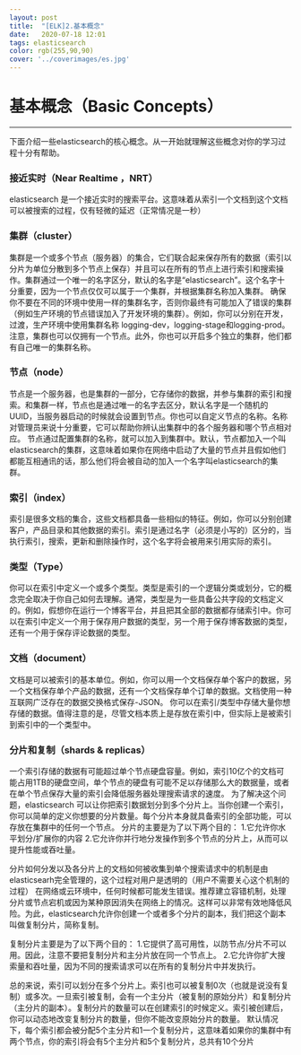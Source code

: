 ```yaml
---
layout: post
title:  "[ELK]2.基本概念"
date:   2020-07-18 12:01
tags: elasticsearch
color: rgb(255,90,90)
cover: '../coverimages/es.jpg'
---
```


# 基本概念（Basic Concepts）
---
下面介绍一些elasticsearch的核心概念。从一开始就理解这些概念对你的学习过程十分有帮助。
### 接近实时（Near Realtime ，NRT）
elasticsearch 是一个接近实时的搜索平台。这意味着从索引一个文档到这个文档可以被搜索的过程，仅有轻微的延迟（正常情况是一秒）
### 集群（cluster）
集群是一个或多个节点（服务器）的集合，它们联合起来保存所有的数据（索引以分片为单位分散到多个节点上保存）并且可以在所有的节点上进行索引和搜索操作。集群通过一个唯一的名字区分，默认的名字是“elasticsearch”。这个名字十分重要，因为一个节点仅仅可以属于一个集群，并根据集群名称加入集群。
确保你不要在不同的环境中使用一样的集群名字，否则你最终有可能加入了错误的集群（例如生产环境的节点错误加入了开发环境的集群）。例如，你可以分别在开发，过渡，生产环境中使用集群名称 logging-dev，logging-stage和logging-prod。
注意，集群也可以仅拥有一个节点。此外，你也可以开启多个独立的集群，他们都有自己唯一的集群名称。
### 节点（node）
节点是一个服务器，也是集群的一部分，它存储你的数据，并参与集群的索引和搜索。和集群一样，节点也是通过唯一的名字去区分，默认名字是一个随机的UUID，当服务器启动的时候就会设置到节点。你也可以自定义节点的名称。名称对管理员来说十分重要，它可以帮助你辨认出集群中的各个服务器和哪个节点相对应。
节点通过配置集群的名称，就可以加入到集群中。默认，节点都加入一个叫elasticsearch的集群，这意味着如果你在网络中启动了大量的节点并且假如他们都能互相通讯的话，那么他们将会被自动的加入一个名字叫elasticsearch的集群。
### 索引（index）
索引是很多文档的集合，这些文档都具备一些相似的特征。例如，你可以分别创建客户，产品目录和其他数据的索引。索引是通过名字（必须是小写的）区分的，当执行索引，搜索，更新和删除操作时，这个名字将会被用来引用实际的索引。
### 类型（Type）
你可以在索引中定义一个或多个类型。类型是索引的一个逻辑分类或划分，它的概念完全取决于你自己如何去理解。通常，类型是为一些具备公共字段的文档定义的。例如，假想你在运行一个博客平台，并且把其全部的数据都存储索引中。你可以在索引中定义一个用于保存用户数据的类型，另一个用于保存博客数据的类型，还有一个用于保存评论数据的类型。
### 文档（document）
文档是可以被索引的基本单位。例如，你可以用一个文档保存单个客户的数据，另一个文档保存单个产品的数据，还有一个文档保存单个订单的数据。文档使用一种互联网广泛存在的数据交换格式保存-JSON。
你可以在索引/类型中存储大量你想存储的数据。值得注意的是，尽管文档本质上是存放在索引中，但实际上是被索引到索引中的一个类型中。
### 分片和复制（shards & replicas）
一个索引存储的数据有可能超过单个节点硬盘容量。例如，索引10亿个的文档可能占用1TB的硬盘空间，单个节点的硬盘有可能不足以存储那么大的数据量，或者在单个节点保存大量的索引会降低服务器处理搜索请求的速度。
为了解决这个问题，elasticsearch 可以让你把索引数据划分到多个分片上。当你创建一个索引，你可以简单的定义你想要的分片数量。每个分片本身就具备索引的全部功能，可以存放在集群中的任何一个节点。
分片的主要是为了以下两个目的：
1.它允许你水平划分/扩展你的内容
2.它允许你并行地分发操作到多个节点的分片上，从而可以提升性能或吞吐量。

分片如何分发以及各分片上的文档如何被收集到单个搜索请求中的机制是由elasticsearh完全管理的，这个过程对用户是透明的（用户不需要关心这个机制的过程）
在网络或云环境中，任何时候都可能发生错误。推荐建立容错机制，处理分片或节点宕机或因为某种原因消失在网络上的情况。这样可以非常有效地降低风险。为此，elasticsearch允许你创建一个或者多个分片的副本，我们把这个副本叫做复制分片，简称复制。

复制分片主要是为了以下两个目的：
1.它提供了高可用性，以防节点/分片不可以用。因此，注意不要把复制分片和主分片放在同一个节点上。 
2.它允许你扩大搜索量和吞吐量，因为不同的搜索请求可以在所有的复制分片中并发执行。

总的来说，索引可以划分在多个分片上。索引也可以被复制0次（也就是说没有复制）或多次。一旦索引被复制，会有一个主分片（被复制的原始分片）和复制分片（主分片的副本）。复制分片的数量可以在创建索引的时候定义。索引被创建后，你可以动态地改变复制分片的数量，但你不能改变原始分片的数量。
默认情况下，每个索引都会被分配5个主分片和1一个复制分片，这意味着如果你的集群中有两个节点，你的索引将会有5个主分片和5个复制分片，总共有10个分片
